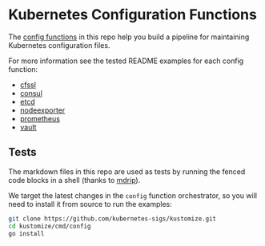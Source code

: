 [config-functions]: https://github.com/kubernetes-sigs/kustomize/blob/master/cmd/config/docs/api-conventions/functions-spec.md
[mdrip]: https://github.com/monopole/mdrip

# Kubernetes Configuration Functions

The [config functions][config-functions] in this repo help you build a pipeline
for maintaining Kubernetes configuration files.

For more information see the tested README examples for each config function:
- [cfssl](/cfssl)
- [consul](/consul)
- [etcd](/etcd)
- [nodeexporter](/nodeexporter)
- [prometheus](/prometheus)
- [vault](/vault)

## Tests

The markdown files in this repo are used as tests by running the fenced code
blocks in a shell (thanks to [mdrip][mdrip]).

We target the latest changes in the `config` function orchestrator, so you will
need to install it from source to run the examples:

```sh
git clone https://github.com/kubernetes-sigs/kustomize.git
cd kustomize/cmd/config
go install
```
